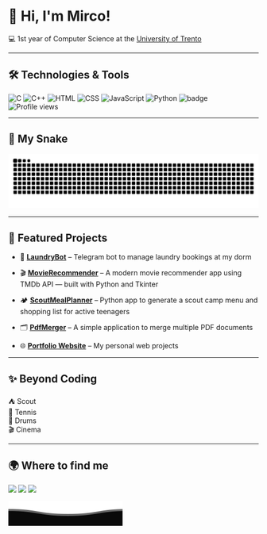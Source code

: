 

# 👋 Hi, I'm Mirco!


💻 1st year of Computer Science at the [University of Trento](https://www.disi.unitn.it/)

---


## 🛠️ Technologies & Tools


![C](https://img.shields.io/badge/C-00599C?style=for-the-badge&logo=c&logoColor=white)      ![C++](https://img.shields.io/badge/C++-00599C?style=for-the-badge&logo=cplusplus&logoColor=white)      ![HTML](https://img.shields.io/badge/HTML-E34F26?style=for-the-badge&logo=html5&logoColor=white)      ![CSS](https://img.shields.io/badge/CSS-E34F26?style=for-the-badge&logo=css3&logoColor=white)      ![JavaScript](https://img.shields.io/badge/JavaScript-F7DF1E?style=for-the-badge&logo=javascript&logoColor=black)      ![Python](https://img.shields.io/badge/Python-3776AB?style=for-the-badge&logo=python&logoColor=white) ![badge](https://www.codewars.com/users/mirconegri/badges/small)
    <img src="https://komarev.com/ghpvc/?username=mirconegri&label=Profile%20views&color=0e75b6&style=flat" alt="Profile views" />

---

## 🐍 My Snake
  
  ![github activity graph](https://raw.githubusercontent.com/mirconegri/mirconegri/output/github-contribution-grid-snake-dark.svg)
  
---

## 🚀 Featured Projects

- 🧺 [**LaundryBot**](https://github.com/mirconegri/LaundryBot) – Telegram bot to manage laundry bookings at my dorm  
- 🎬 [**MovieRecommender**](https://github.com/mirconegri/MovieRecommender) – A modern movie recommender app using TMDb API — built with Python and Tkinter  
- 🏕️ [**ScoutMealPlanner**](https://github.com/mirconegri/ScoutMealPlanner) – Python app to generate a scout camp menu and shopping list for active teenagers

- 🗂️ [**PdfMerger**](https://github.com/mirconegri/PdfMerger) – A simple application to merge multiple PDF documents
- 🌐 [**Portfolio Website**](https://github.com/mirconegri/Portfolio) – My personal web projects

---

## ✨ Beyond Coding
⛺ Scout  
🎾 Tennis  
🥁 Drums  
🎬 Cinema

---

## 🌍 Where to find me

[![](https://img.shields.io/badge/Gmail-D14836?style=for-the-badge&logo=gmail&logoColor=white)](mailto:mirconegri06@gmail.com)
[![](https://img.shields.io/badge/LinkedIn-0077B5?style=for-the-badge&logo=linkedin&logoColor=white)](https://www.linkedin.com/in/mirco-negri-263810225) [![](https://img.shields.io/badge/Facebook-1877F2?style=for-the-badge&logo=facebook&logoColor=white)](https://www.facebook.com/share/172rhaPCUK/)

![](.github/workflows/Bottom_down.svg)


